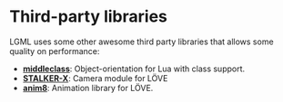 
# Third-party libraries

LGML uses some other awesome third party libraries that allows some quality on performance:

- **[middleclass](https://github.com/kikito/middleclass)**: Object-orientation for Lua with class support.
- **[STALKER-X](https://github.com/adnzzzzZ/STALKER-X)**: Camera module for LÖVE
- **[anim8](https://github.com/kikito/anim8)**: Animation library for LÖVE.